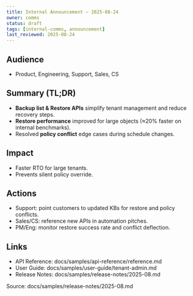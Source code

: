 ```yaml
---
title: Internal Announcement — 2025-08-24
owner: comms
status: draft
tags: [internal-comms, announcement]
last_reviewed: 2025-08-24
---
```

## Audience
- Product, Engineering, Support, Sales, CS

## Summary (TL;DR)
- **Backup list & Restore APIs** simplify tenant management and reduce recovery steps.
- **Restore performance** improved for large objects (≈20% faster on internal benchmarks).
- Resolved **policy conflict** edge cases during schedule changes.

## Impact
- Faster RTO for large tenants.
- Prevents silent policy override.

## Actions
- Support: point customers to updated KBs for restore and policy conflicts.
- Sales/CS: reference new APIs in automation pitches.
- PM/Eng: monitor restore success rate and conflict deflection.

## Links
- API Reference: docs/samples/api-reference/reference.md
- User Guide: docs/samples/user-guide/tenant-admin.md
- Release Notes: docs/samples/release-notes/2025-08.md

Source: docs/samples/release-notes/2025-08.md
